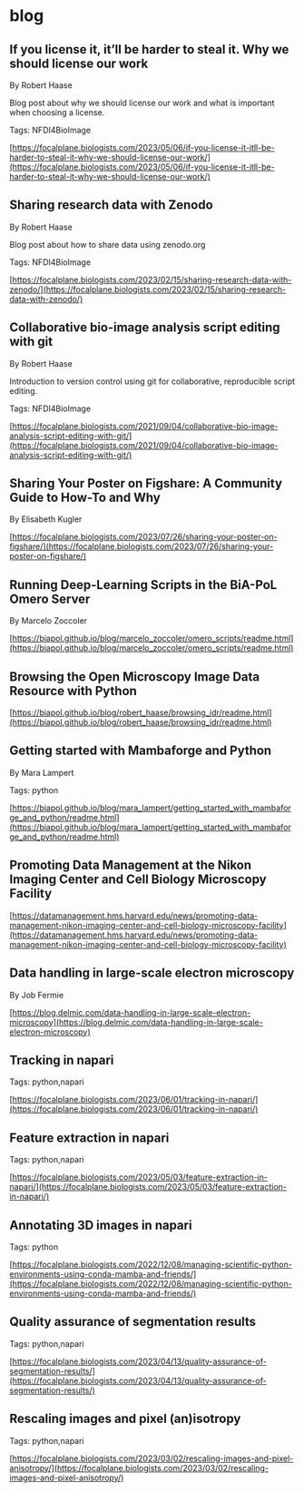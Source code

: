 # blog
## If you license it, it’ll be harder to steal it. Why we should license our work
By Robert Haase



Blog post about why we should license our work and what is important when choosing a license.

Tags: NFDI4BioImage

[https://focalplane.biologists.com/2023/05/06/if-you-license-it-itll-be-harder-to-steal-it-why-we-should-license-our-work/](https://focalplane.biologists.com/2023/05/06/if-you-license-it-itll-be-harder-to-steal-it-why-we-should-license-our-work/)

## Sharing research data with Zenodo
By Robert Haase



Blog post about how to share data using zenodo.org

Tags: NFDI4BioImage

[https://focalplane.biologists.com/2023/02/15/sharing-research-data-with-zenodo/](https://focalplane.biologists.com/2023/02/15/sharing-research-data-with-zenodo/)

## Collaborative bio-image analysis script editing with git
By Robert Haase



Introduction to version control using git for collaborative, reproducible script editing.

Tags: NFDI4BioImage

[https://focalplane.biologists.com/2021/09/04/collaborative-bio-image-analysis-script-editing-with-git/](https://focalplane.biologists.com/2021/09/04/collaborative-bio-image-analysis-script-editing-with-git/)

## Sharing Your Poster on Figshare: A Community Guide to How-To and Why
By Elisabeth Kugler



[https://focalplane.biologists.com/2023/07/26/sharing-your-poster-on-figshare/](https://focalplane.biologists.com/2023/07/26/sharing-your-poster-on-figshare/)

## Running Deep-Learning Scripts in the BiA-PoL Omero Server
By Marcelo Zoccoler



[https://biapol.github.io/blog/marcelo_zoccoler/omero_scripts/readme.html](https://biapol.github.io/blog/marcelo_zoccoler/omero_scripts/readme.html)

## Browsing the Open Microscopy Image Data Resource with Python



[https://biapol.github.io/blog/robert_haase/browsing_idr/readme.html](https://biapol.github.io/blog/robert_haase/browsing_idr/readme.html)

## Getting started with Mambaforge and Python
By Mara Lampert



Tags: python

[https://biapol.github.io/blog/mara_lampert/getting_started_with_mambaforge_and_python/readme.html](https://biapol.github.io/blog/mara_lampert/getting_started_with_mambaforge_and_python/readme.html)

## Promoting Data Management at the Nikon Imaging Center and Cell Biology Microscopy Facility



[https://datamanagement.hms.harvard.edu/news/promoting-data-management-nikon-imaging-center-and-cell-biology-microscopy-facility](https://datamanagement.hms.harvard.edu/news/promoting-data-management-nikon-imaging-center-and-cell-biology-microscopy-facility)

## Data handling in large-scale electron microscopy
By Job Fermie



[https://blog.delmic.com/data-handling-in-large-scale-electron-microscopy](https://blog.delmic.com/data-handling-in-large-scale-electron-microscopy)

## Tracking in napari



Tags: python,napari

[https://focalplane.biologists.com/2023/06/01/tracking-in-napari/](https://focalplane.biologists.com/2023/06/01/tracking-in-napari/)

## Feature extraction in napari



Tags: python,napari

[https://focalplane.biologists.com/2023/05/03/feature-extraction-in-napari/](https://focalplane.biologists.com/2023/05/03/feature-extraction-in-napari/)

## Annotating 3D images in napari



Tags: python

[https://focalplane.biologists.com/2022/12/08/managing-scientific-python-environments-using-conda-mamba-and-friends/](https://focalplane.biologists.com/2022/12/08/managing-scientific-python-environments-using-conda-mamba-and-friends/)

## Quality assurance of segmentation results



Tags: python,napari

[https://focalplane.biologists.com/2023/04/13/quality-assurance-of-segmentation-results/](https://focalplane.biologists.com/2023/04/13/quality-assurance-of-segmentation-results/)

## Rescaling images and pixel (an)isotropy



Tags: python,napari

[https://focalplane.biologists.com/2023/03/02/rescaling-images-and-pixel-anisotropy/](https://focalplane.biologists.com/2023/03/02/rescaling-images-and-pixel-anisotropy/)

